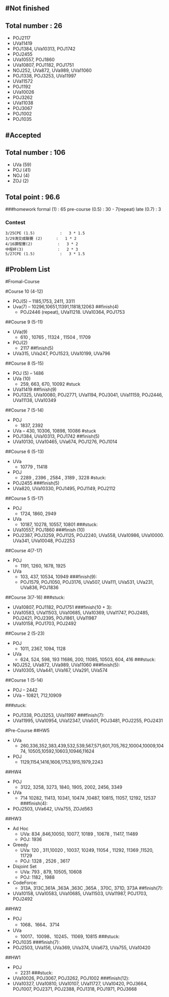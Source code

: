 #Not finished
---------------------------------------
## Total number : 26
- POJ2117
- UVa11419
- POJ1384, UVa10313, POJ1742
- POJ2455
- UVa10557, POJ1860
- UVa10807, POJ1182, POJ1751
- NOJ252, UVa872, UVa989, UVa11060
- POJ1338, POJ3253, UVa11997
- UVa11572
- POJ1192
- UVa10026
- POJ3262
- UVa11038
- POJ3067
- POJ1002
- POJ1035


#Accepted
---------------------------------------
## Total number : 106
- UVa (59)
- POJ (41)
- NOJ (4)
- ZOJ (2)

## Total point : 96.6

###homework
    formal (1)          : 65
    pre-course (0.5)    : 30 - 7(repeat)
    late (0.7)          : 3

### Contest
    3/25CPE (1.5)           :   3 * 1.5
    3/29清交成聯賽 (2)      :   1 * 2
    4/16課程賽(2)           :   3 * 2
    中程杯(3)               :   2 * 3
    5/27CPE (1.5)           :   3 * 1.5


#Problem List
---------------------------------------
#Fromal-Course

#Course 10 (4-12)
- POJ(5)
    – 1185,1753, 2411, 3311
- Uva(7)
    – 10296,10651,11391,11818,12063
##finish(4)
    - POJ2446 (repeat), UVa11218. UVa10364, POJ1753



##Course 9 (5-11)
- UVa(9)
    - 610 , 10765 , 11324 , 11504 , 11709
- POJ(2)
    - 2117
##finish(5)
- UVa315, UVa247, POJ1523, UVa10199, UVa796



##Course 8 (5-15)
- POJ (5)
    – 1486
- UVa (10)
    - 259, 663, 670, 10092
#stuck
- UVa11419
##finish(9)
- POJ1325, UVa10080, POJ2771, UVa1194, POJ3041, UVa11159, POJ2446, UVa11138, UVa10349


##Course 7 (5-14)
- POJ
    - 1837, 2392
- UVa
    – 430, 10306, 10898, 10086
#stuck
- POJ1384, UVa10313, POJ1742
##finish(5)
- UVa10130, UVa10465, UVa674, POJ1276, POJ1014


##Course 6 (5-13)
- UVa
    - 10779 , 11418
- POJ
    - 2289 , 2396 , 2584 , 3189 , 3228
#stuck:
- POJ2455
###finish(5)
- UVa820, UVa10330, POJ1495, POJ1149, POJ2112


##Course 5 (5-17)
- POJ
    - 1724, 1860, 2949
- UVa
    -  10187, 10278, 10557, 10801
###stuck:
- UVa10557, POJ1860
###finish (10)
- POJ2387, POJ3259, POJ1125, POJ2240, UVa558, UVa10986, UVa10000. UVa341, UVa10048, POJ2253


##Course 4(7-17)
- POJ
    - 1191, 1260, 1678, 1925
- UVa
    - 103, 437, 10534, 10949
###finish(9):
    - POJ1579, POJ1050, POJ3176, UVa507, UVa111, UVa531, UVa231, UVa836, POJ1836


##Course 3(7-16)
###stuck:
- UVa10807, POJ1182, POJ1751
###finish(10 + 3):
- UVa10583, UVa11503, UVa10685, UVa10369, UVa11747, POJ2485, POJ2421, POJ2395, POJ1861, UVa11987
- UVa10158, POJ1703, POJ2492 


##Course 2 (5-23)
- POJ
    - 1011,     2367, 1094, 1128
- UVa
    - 624, 524, 598, 193    11686, 200, 11085, 10503, 604, 416
###stuck:
- NOJ252, UVa872, UVa989, UVa11060
###finish(5):
- UVa10305, UVa441, UVa167, UVa291, UVa574


##Course 1 (5-14)
- POJ
    – 2442
- UVa
    – 10821,    712,10909

###stuck:
- POJ1338, POJ3253, UVa11997
###finish(7):
- UVa11995, UVa10954, UVa12347, UVa501, POJ3481, POJ2255, POJ2431




#Pre-Course
##HW5
- UVa
    - 260,336,352,383,439,532,539,567,571,601,705,762,10004,10009,10474, 10505,10592,10603,10946,11624
- POJ
    - 1129,1154,1416,1606,1753,1915,1979,2243

##HW4
- POJ
    - 3122, 3258, 3273,    1840, 1905, 2002, 2456, 3349
- UVa
    - 714 10282, 11413,     10341, 10474 ,10487, 10815, 11057, 12192, 12537
###finish(4):
- POJ2503, UVa642, UVa755, ZOJd563

##HW3
- Ad Hoc
    - UVa: 834 ,846,10050, 10077, 10189 , 10678 , 11417, 11489
    - POJ: 1936
- Greedy
    - UVa: 120 , 311,10020 , 10037, 10249, 11054 , 11292, 11369 ,11520, 11729
    - POJ: 1328 , 2526 , 3617
- Disjoint Set
    - UVa: 793 , 879, 10505, 10608
    - POJ: 1182 , 1988 
- CodeForce:
    - 313A, 313C,361A ,363A ,363C ,365A , 370C, 371D, 373A
##finish(7):
- UVa10158, UVa10583, UVa10685, UVa11503, UVa11987, POJ1703, POJ2492

##HW2
- POJ
    - 1068、1664、3714
- UVa
    - 10017、10098、10245、11069, 10815
###stuck:
- POJ1035
###finish(7):
- POJ2503, UVa156, UVa369, UVa374, UVa673, UVa755, UVa10420

##HW1
- POJ
    - 2231
###stuck:
- UVa10026, POJ3067, POJ3262, POJ1002
###finish(12):
- UVa10327, UVa10810, UVa10107, UVa11727, UVa10420, POJ3664, POJ1007, POJ2371, POJ2388, POJ1318, POJ1971, POJ3668
